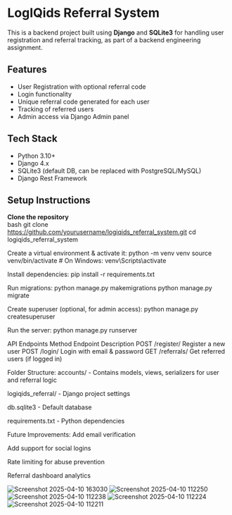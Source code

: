 # LogIQids Referral System

This is a backend project built using **Django** and **SQLite3** for handling user registration and referral tracking, as part of a backend engineering assignment.

## Features

- User Registration with optional referral code
- Login functionality
- Unique referral code generated for each user
- Tracking of referred users
- Admin access via Django Admin panel

## Tech Stack

- Python 3.10+
- Django 4.x
- SQLite3 (default DB, can be replaced with PostgreSQL/MySQL)
- Django Rest Framework

## Setup Instructions

 **Clone the repository**  
   bash
   git clone https://github.com/yourusername/logiqids_referral_system.git
   cd logiqids_referral_system
   
  Create a virtual environment & activate it:
  python -m venv venv
source venv/bin/activate  # On Windows: venv\Scripts\activate

Install dependencies:
pip install -r requirements.txt

Run migrations:
python manage.py makemigrations
python manage.py migrate

Create superuser (optional, for admin access):
python manage.py createsuperuser

Run the server:
python manage.py runserver

API Endpoints
Method	Endpoint	Description
POST	/register/	Register a new user
POST	/login/	Login with email & password
GET	/referrals/	Get referred users (if logged in)

Folder Structure: 
accounts/ - Contains models, views, serializers for user and referral logic

logiqids_referral/ - Django project settings

db.sqlite3 - Default database

requirements.txt - Python dependencies

Future Improvements: 
Add email verification

Add support for social logins

Rate limiting for abuse prevention

Referral dashboard analytics




![Screenshot 2025-04-10 163030](https://github.com/user-attachments/assets/348658f1-0805-4e98-8cd7-83c42aaec3f8)
![Screenshot 2025-04-10 112250](https://github.com/user-attachments/assets/222083ba-e782-4f00-bfbc-26f766569428)
![Screenshot 2025-04-10 112238](https://github.com/user-attachments/assets/b06b95e7-e09a-49d8-8be6-21d7b6737e17)
![Screenshot 2025-04-10 112224](https://github.com/user-attachments/assets/6602706e-11c5-4801-934b-c173f227a602)
![Screenshot 2025-04-10 112211](https://github.com/user-attachments/assets/406346c1-7480-49bc-83d3-846e6e88212c)
